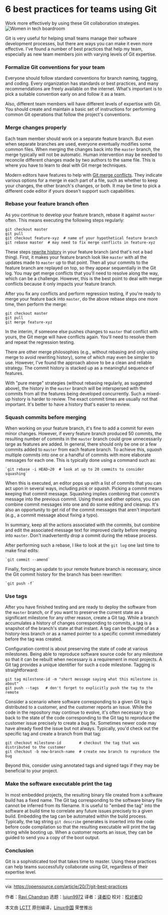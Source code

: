 [#]: collector: (lujun9972)
[#]: translator: ( )
[#]: reviewer: ( )
[#]: publisher: ( )
[#]: url: ( )
[#]: subject: (6 best practices for teams using Git)
[#]: via: (https://opensource.com/article/20/7/git-best-practices)
[#]: author: (Ravi Chandran https://opensource.com/users/ravichandran)

6 best practices for teams using Git
======
Work more effectively by using these Git collaboration strategies.
![Women in tech boardroom][1]

Git is very useful for helping small teams manage their software development processes, but there are ways you can make it even more effective. I've found a number of best practices that help my team, especially as new team members join with varying levels of Git expertise.

### Formalize Git conventions for your team

Everyone should follow standard conventions for branch naming, tagging, and coding. Every organization has standards or best practices, and many recommendations are freely available on the internet. What's important is to pick a suitable convention early on and follow it as a team.

Also, different team members will have different levels of expertise with Git. You should create and maintain a basic set of instructions for performing common Git operations that follow the project's conventions.

### Merge changes properly

Each team member should work on a separate feature branch. But even when separate branches are used, everyone eventually modifies some common files. When merging the changes back into the `master` branch, the merge typically will not be automatic. Human intervention may be needed to reconcile different changes made by two authors to the same file. This is where you have to learn to deal with Git merge techniques.

Modern editors have features to help with [Git merge conflicts][2]. They indicate various options for a merge in each part of a file, such as whether to keep your changes, the other branch's changes, or both. It may be time to pick a different code editor if yours doesn't support such capabilities.

### Rebase your feature branch often

As you continue to develop your feature branch, rebase it against `master` often. This means executing the following steps regularly:


```
git checkout master
git pull
git checkout feature-xyz  # name of your hypothetical feature branch
git rebase master  # may need to fix merge conflicts in feature-xyz
```

These steps [rewrite history][3] in your feature branch (and that's not a bad thing). First, it makes your feature branch look like `master` with all the updates made to `master` up to that point. Then all your commits to the feature branch are replayed on top, so they appear sequentially in the Git log. You may get merge conflicts that you'll need to resolve along the way, which can be a challenge. However, this is the best point to deal with merge conflicts because it only impacts your feature branch.

After you fix any conflicts and perform regression testing, if you're ready to merge your feature back into `master`, do the above rebase steps one more time, then perform the merge:


```
git checkout master
git pull
git merge feature-xyz
```

In the interim, if someone else pushes changes to `master` that conflict with yours, the Git merge will have conflicts again. You'll need to resolve them and repeat the regression testing.

There are other merge philosophies (e.g., without rebasing and only using merge to avoid rewriting history), some of which may even be simpler to use. However, I've found the approach above to be a clean and reliable strategy. The commit history is stacked up as a meaningful sequence of features.

With "pure merge" strategies (without rebasing regularly, as suggested above), the history in the `master` branch will be interspersed with the commits from all the features being developed concurrently. Such a mixed-up history is harder to review. The exact commit times are usually not that important. It's better to have a history that's easier to review.

### Squash commits before merging

When working on your feature branch, it's fine to add a commit for even minor changes. However, if every feature branch produced 50 commits, the resulting number of commits in the `master` branch could grow unnecessarily large as features are added. In general, there should only be one or a few commits added to `master` from each feature branch. To achieve this, _squash_ multiple commits into one or a handful of commits with more elaborate messages for each one. This is typically done using a command such as:


```
`git rebase -i HEAD~20  # look at up to 20 commits to consider squashing`
```

When this is executed, an editor pops up with a list of commits that you can act upon in several ways, including _pick_ or _squash_. Picking a commit means keeping that commit message. Squashing implies combining that commit's message into the previous commit. Using these and other options, you can combine commit messages into one and do some editing and cleanup. It's also an opportunity to get rid of the commit messages that aren't important (e.g., a commit message about fixing a typo).

In summary, keep all the actions associated with the commits, but combine and edit the associated message text for improved clarity before merging into `master`. Don't inadvertently drop a commit during the rebase process.

After performing such a rebase, I like to look at the `git log` one last time to make final edits:


```
`git commit --amend`
```

Finally, forcing an update to your remote feature branch is necessary, since the Git commit history for the branch has been rewritten:


```
`git push -f`
```

### Use tags

After you have finished testing and are ready to deploy the software from the `master` branch, or if you want to preserve the current state as a significant milestone for any other reason, create a Git tag. While a branch accumulates a history of changes corresponding to commits, a tag is a snapshot of the branch's state at that instant. A tag can be thought of as a history-less branch or as a named pointer to a specific commit immediately before the tag was created.

Configuration control is about preserving the state of code at various milestones. Being able to reproduce software source code for any milestone so that it can be rebuilt when necessary is a requirement in most projects. A Git tag provides a unique identifier for such a code milestone. Tagging is straightforward:


```
git tag milestone-id -m "short message saying what this milestone is about"
git push --tags   # don't forget to explicitly push the tag to the remote
```

Consider a scenario where software corresponding to a given Git tag is distributed to a customer, and the customer reports an issue. While the code in the repository may continue to evolve, it's often necessary to go back to the state of the code corresponding to the Git tag to reproduce the customer issue precisely to create a bug fix. Sometimes newer code may have already fixed the issue but not always. Typically, you'd check out the specific tag and create a branch from that tag:


```
git checkout milestone-id        # checkout the tag that was distributed to the customer
git checkout -b new-branch-name  # create new branch to reproduce the bug
```

Beyond this, consider using annotated tags and signed tags if they may be beneficial to your project.

### Make the software executable print the tag

In most embedded projects, the resulting binary file created from a software build has a fixed name. The Git tag corresponding to the software binary file cannot be inferred from its filename. It is useful to "embed the tag" into the software at build time to correlate any future issues precisely to a given build. Embedding the tag can be automated within the build process. Typically, the tag string `git describe` generates is inserted into the code before code compilation so that the resulting executable will print the tag string while booting up. When a customer reports an issue, they can be guided to send you a copy of the boot output.

### Conclusion

Git is a sophisticated tool that takes time to master. Using these practices can help teams successfully collaborate using Git, regardless of their expertise level.

--------------------------------------------------------------------------------

via: https://opensource.com/article/20/7/git-best-practices

作者：[Ravi Chandran][a]
选题：[lujun9972][b]
译者：[译者ID](https://github.com/译者ID)
校对：[校对者ID](https://github.com/校对者ID)

本文由 [LCTT](https://github.com/LCTT/TranslateProject) 原创编译，[Linux中国](https://linux.cn/) 荣誉推出

[a]: https://opensource.com/users/ravichandran
[b]: https://github.com/lujun9972
[1]: https://opensource.com/sites/default/files/styles/image-full-size/public/lead-images/christina-wocintechchat-com-rg1y72ekw6o-unsplash_1.jpg?itok=MoIv8HlK (Women in tech boardroom)
[2]: https://opensource.com/article/20/4/git-merge-conflict
[3]: https://opensource.com/article/20/4/git-rebase-i
